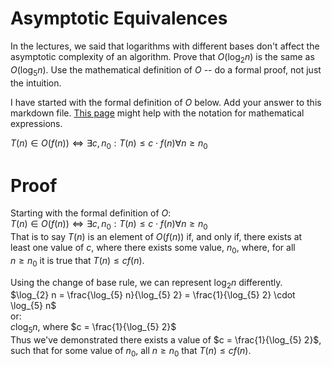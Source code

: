 # Asymptotic Equivalences

In the lectures, we said that logarithms with different bases don't affect the
asymptotic complexity of an algorithm. Prove that $O(\log_{2} n)$ is the same as
$O(\log_{5} n)$. Use the mathematical definition of $O$ -- do a formal proof,
not just the intuition.

I have started with the formal definition of $O$ below. Add your answer to this
markdown file. [This
page](https://docs.github.com/en/get-started/writing-on-github/working-with-advanced-formatting/writing-mathematical-expressions)
might help with the notation for mathematical expressions.

$T(n) \in O(f(n)) \iff \exists c, n_0: T(n) \leq c \cdot f(n) \forall n \geq n_0$  

# Proof  

Starting with the formal definition of $O$:  
$T(n) \in O(f(n)) \iff \exists c, n_0: T(n) \leq c \cdot f(n) \forall n \geq n_0$  
That is to say $T(n)$ is an element of $O(f(n))$ if, and only if, there exists at  
least one value of $c$, where there exists some value, $n_0$, where, for all  
$n \ge n_0$ it is true that $T(n) \le cf(n)$.  

Using the change of base rule, we can represent $\log_{2} n$ differently.  
$\log_{2} n = \frac{\log_{5} n}{\log_{5} 2} = \frac{1}{\log_{5} 2} \cdot \log_{5} n$  
or:  
$c \log_{5} n$, where $c = \frac{1}{\log_{5} 2}$  
Thus we've demonstrated there exists a value of $c = \frac{1}{\log_{5} 2}$, such that
for some value of $n_0$, all $n \ge n_0$ that $T(n) \le cf(n)$.
